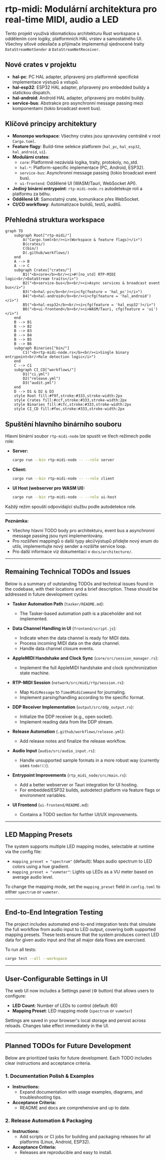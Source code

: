 # rtp-midi: Modulární architektura pro real-time MIDI, audio a LED

Tento projekt využívá idiomatickou architekturu Rust workspace s oddělením core logiky, platformních HAL vrstev a samostatného UI. Všechny síťové odesílače a přijímače implementují sjednocené traity `DataStreamNetSender` a `DataStreamNetReceiver`.

## Nové crates v projektu

- **hal-pc**: PC HAL adapter, připravený pro platformně specifické implementace výstupů a vstupů.
- **hal-esp32**: ESP32 HAL adapter, připravený pro embedded buildy a statickou dispatch.
- **hal-android**: Android HAL adapter, připravený pro mobilní buildy.
- **service-bus**: Abstrakce pro asynchronní message passing mezi komponentami (tokio broadcast event bus).

## Klíčové principy architektury

- **Monorepo workspace**: Všechny crates jsou spravovány centrálně v root `Cargo.toml`.
- **Feature flagy**: Build-time selekce platforem (`hal_pc`, `hal_esp32`, `hal_android`, `ui`).
- **Modulární crates**:
    - `core`: Platformně nezávislá logika, traity, protokoly, no_std.
    - `hal-*`: Platform-specific implementace (PC, Android, ESP32).
    - `service-bus`: Asynchronní message passing (tokio broadcast event bus).
    - `ui-frontend`: Oddělené UI (WASM/Tauri, WebSocket API).
- **Jediný binární entrypoint**: `rtp-midi-node.rs` autodetekuje roli a platformu za běhu.
- **Oddělené UI**: Samostatný crate, komunikace přes WebSocket.
- **CI/CD workflowy**: Automatizace buildů, testů, auditů.

## Přehledná struktura workspace

```mermaid
graph TD
    subgraph Root["rtp-midi/"]
        A("Cargo.toml<br/><i>(Workspace & feature flags)</i>")
        B(crates/)
        C(bin/)
        D(.github/workflows/)
    end
    A --> B
    A --> C
    subgraph Crates["crates/"]
        B1("<b>core</b><br/><i>#![no_std] RTP-MIDI logic<br/>DataStream traits</i>")
        B2("<b>service-bus</b><br/><i>Async services & broadcast event bus</i>")
        B3("<b>hal-pc</b><br/><i>cfg(feature = 'hal_pc')</i>")
        B4("<b>hal-android</b><br/><i>cfg(feature = 'hal_android')</i>")
        B5("<b>hal-esp32</b><br/><i>cfg(feature = 'hal_esp32')</i>")
        B6("<b>ui-frontend</b><br/><i>WASM/Tauri, cfg(feature = 'ui')</i>")
    end
    B --> B1
    B --> B2
    B --> B3
    B --> B4
    B --> B5
    B --> B6
    subgraph Binaries["bin/"]
        C1("<b>rtp-midi-node.rs</b><br/><i>Single binary entrypoint<br/>Role detection logic</i>")
    end
    C --> C1
    subgraph CI_CD["workflows/"]
        D1("ci.yml")
        D2("release.yml")
        D3("audit.yml")
    end
    D --> D1 & D2 & D3
    style Root fill:#f9f,stroke:#333,stroke-width:2px
    style Crates fill:#ccf,stroke:#333,stroke-width:2px
    style Binaries fill:#cfc,stroke:#333,stroke-width:2px
    style CI_CD fill:#fec,stroke:#333,stroke-width:2px
```

## Spuštění hlavního binárního souboru

Hlavní binární soubor `rtp-midi-node` lze spustit ve třech režimech podle role:

- **Server:**
  ```sh
  cargo run --bin rtp-midi-node -- --role server
  ```
- **Client:**
  ```sh
  cargo run --bin rtp-midi-node -- --role client
  ```
- **UI Host (webserver pro WASM UI):**
  ```sh
  cargo run --bin rtp-midi-node -- --role ui-host
  ```

Každý režim spouští odpovídající službu podle autodetekce role.

---

**Poznámka:**
- Všechny hlavní TODO body pro architekturu, event bus a asynchronní message passing jsou nyní implementovány.
- Pro rozšíření mappingů o další typy akcí/výstupů přidejte nový enum do utils, implementujte nový sender a rozšiřte service loop.
- Pro další informace viz dokumentaci v `docs/architecture/`.

---

## Remaining Technical TODOs and Issues

Below is a summary of outstanding TODOs and technical issues found in the codebase, with their locations and a brief description. These should be addressed in future development cycles:

- **Tasker Automation Path** (`tasker/README.md`):
  - The Tasker-based automation path is a placeholder and not implemented.

- **Data Channel Handling in UI** (`frontend/script.js`):
  - Indicate when the data channel is ready for MIDI data.
  - Process incoming MIDI data on the data channel.
  - Handle data channel closure events.

- **AppleMIDI Handshake and Clock Sync** (`core/src/session_manager.rs`):
  - Implement the full AppleMIDI handshake and clock synchronization state machine.

- **RTP-MIDI Session** (`network/src/midi/rtp/session.rs`):
  - Map `MidiMessage` to `TimedMidiCommand` for journaling.
  - Implement parsing/handling according to the specific format.

- **DDP Receiver Implementation** (`output/src/ddp_output.rs`):
  - Initialize the DDP receiver (e.g., open socket).
  - Implement reading data from the DDP stream.

- **Release Automation** (`.github/workflows/release.yml`):
  - Add release notes and finalize the release workflow.

- **Audio Input** (`audio/src/audio_input.rs`):
  - Handle unsupported sample formats in a more robust way (currently uses `todo!()`).

- **Entrypoint Improvements** (`rtp_midi_node/src/main.rs`):
  - Add a better webserver or Tauri integration for UI hosting.
  - For embedded/ESP32 builds, autodetect platform via feature flags or environment variables.

- **UI Frontend** (`ui-frontend/README.md`):
  - Contains a TODO section for further UI/UX improvements.

---

## LED Mapping Presets

The system supports multiple LED mapping modes, selectable at runtime via the config file:

- `mapping_preset = "spectrum"` (default): Maps audio spectrum to LED colors using a hue gradient.
- `mapping_preset = "vumeter"`: Lights up LEDs as a VU meter based on average audio level.

To change the mapping mode, set the `mapping_preset` field in `config.toml` to either `spectrum` or `vumeter`.

---

## End-to-End Integration Testing

The project includes automated end-to-end integration tests that simulate the full workflow from audio input to LED output, covering both supported mapping presets. These tests ensure that the system produces correct LED data for given audio input and that all major data flows are exercised.

To run all tests:

```sh
cargo test --all --workspace
```

---

## User-Configurable Settings in UI

The web UI now includes a Settings panel (⚙️ button) that allows users to configure:
- **LED Count**: Number of LEDs to control (default: 60)
- **Mapping Preset**: LED mapping mode (`spectrum` or `vumeter`)

Settings are saved in your browser's local storage and persist across reloads. Changes take effect immediately in the UI.

---

## Planned TODOs for Future Development

Below are prioritized tasks for future development. Each TODO includes clear instructions and acceptance criteria.

### 1. Documentation Polish & Examples
- **Instructions:**
  - Expand documentation with usage examples, diagrams, and troubleshooting tips.
- **Acceptance Criteria:**
  - README and docs are comprehensive and up to date.

### 2. Release Automation & Packaging
- **Instructions:**
  - Add scripts or CI jobs for building and packaging releases for all platforms (Linux, Android, ESP32).
- **Acceptance Criteria:**
  - Releases are reproducible and easy to install.

